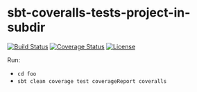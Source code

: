 # sbt-coveralls-tests-project-in-subdir

[![Build Status](https://travis-ci.org/gslowikowski/sbt-coveralls-tests-project-in-subdir.png?branch=master)](https://travis-ci.org/gslowikowski/sbt-coveralls-tests-project-in-subdir)
[![Coverage Status](https://coveralls.io/repos/github/gslowikowski/sbt-coveralls-tests-project-in-subdir/badge.svg?branch=master)](https://coveralls.io/github/gslowikowski/sbt-coveralls-tests-project-in-subdir?branch=master)
[![License](http://img.shields.io/:license-Apache%202-blue.svg)](http://www.apache.org/licenses/LICENSE-2.0.txt)

Run:

- `cd foo`
- `sbt clean coverage test coverageReport coveralls`
